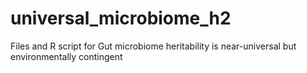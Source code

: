# universal_microbiome_h2
Files and R script for Gut microbiome heritability is near-universal but environmentally contingent
